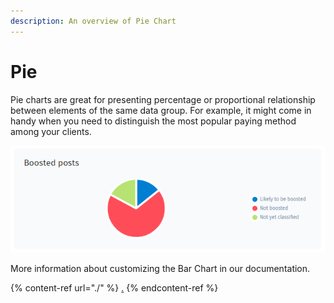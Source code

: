 ```yaml
---
description: An overview of Pie Chart
---
```


# Pie

Pie charts are great for presenting percentage or proportional relationship between elements of the same data group. For example, it might come in handy when you need to distinguish the most popular paying method among your clients.

![](<../../../.gitbook/assets/image (681).png>)

More information about customizing the Bar Chart in our documentation.

{% content-ref url="./" %}
[.](./)
{% endcontent-ref %}

